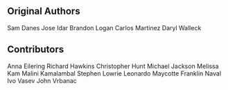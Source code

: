 Original Authors
----------------
Sam Danes
Jose Idar
Brandon Logan
Carlos Martinez
Daryl Walleck

Contributors
------------
Anna Eilering
Richard Hawkins
Christopher Hunt
Michael Jackson
Melissa Kam
Malini Kamalambal
Stephen Lowrie
Leonardo Maycotte
Franklin Naval
Ivo Vasev
John Vrbanac
